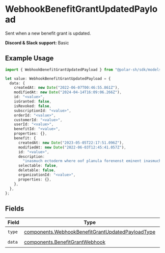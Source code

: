 # WebhookBenefitGrantUpdatedPayload

Sent when a new benefit grant is updated.

**Discord & Slack support:** Basic

## Example Usage

```typescript
import { WebhookBenefitGrantUpdatedPayload } from "@polar-sh/sdk/models/components";

let value: WebhookBenefitGrantUpdatedPayload = {
  data: {
    createdAt: new Date("2022-06-07T00:46:55.861Z"),
    modifiedAt: new Date("2024-04-14T16:09:06.266Z"),
    id: "<value>",
    isGranted: false,
    isRevoked: false,
    subscriptionId: "<value>",
    orderId: "<value>",
    customerId: "<value>",
    userId: "<value>",
    benefitId: "<value>",
    properties: {},
    benefit: {
      createdAt: new Date("2023-05-05T22:17:51.096Z"),
      modifiedAt: new Date("2022-06-03T12:45:41.057Z"),
      id: "<value>",
      description:
        "inasmuch ectoderm where oof planula forenenst eminent inasmuch",
      selectable: false,
      deletable: false,
      organizationId: "<value>",
      properties: {},
    },
  },
};
```

## Fields

| Field                                                                                                                | Type                                                                                                                 | Required                                                                                                             | Description                                                                                                          |
| -------------------------------------------------------------------------------------------------------------------- | -------------------------------------------------------------------------------------------------------------------- | -------------------------------------------------------------------------------------------------------------------- | -------------------------------------------------------------------------------------------------------------------- |
| `type`                                                                                                               | [components.WebhookBenefitGrantUpdatedPayloadType](../../models/components/webhookbenefitgrantupdatedpayloadtype.md) | :heavy_check_mark:                                                                                                   | N/A                                                                                                                  |
| `data`                                                                                                               | [components.BenefitGrantWebhook](../../models/components/benefitgrantwebhook.md)                                     | :heavy_check_mark:                                                                                                   | N/A                                                                                                                  |